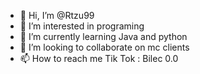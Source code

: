 - 👋 Hi, I’m @Rtzu99
- 👀 I’m interested in programing
- 🌱 I’m currently learning Java and python
- 💞️ I’m looking to collaborate on mc clients
- 📫 How to reach me Tik Tok : Bilec 0.0

<!---
Rtzu99/Rtzu99 is a ✨ special ✨ repository because its `README.md` (this file) appears on your GitHub profile.
You can click the Preview link to take a look at your changes.
--->
